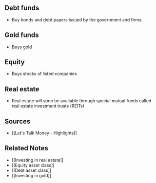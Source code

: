 ## Debt funds
- Buy bonds and debt papers issued by the government and firms.

## Gold funds
- Buys gold

## Equity
- Buys stocks of listed companies

## Real estate
- Real estate will soon be available through special mutual funds called real estate investment trusts (REITs)

## Sources
- [[Let's Talk Money - Highlights]]

## Related Notes
- [[Investing in real estate]]
- [[Equity asset class]]
- [[Debt asset class]]
- [[Investing in gold]]